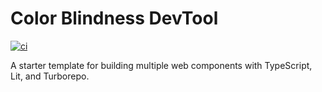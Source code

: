 # Color Blindness DevTool

[![ci](https://github.com/neokidev/color-blindness-devtool/actions/workflows/ci.yml/badge.svg)](https://github.com/neokidev/color-blindness-devtool/actions/workflows/ci.yml)

A starter template for building multiple web components with TypeScript, Lit, and Turborepo.
